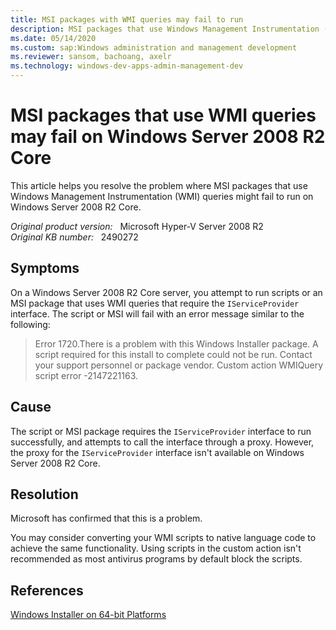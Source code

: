 ```yaml
---
title: MSI packages with WMI queries may fail to run
description: MSI packages that use Windows Management Instrumentation (WMI) queries might fail to run on Windows Server 2008 R2 Core. Provides a resolution.
ms.date: 05/14/2020
ms.custom: sap:Windows administration and management development
ms.reviewer: sansom, bachoang, axelr
ms.technology: windows-dev-apps-admin-management-dev
---
```

# MSI packages that use WMI queries may fail on Windows Server 2008 R2 Core

This article helps you resolve the problem where MSI packages that use Windows Management Instrumentation (WMI) queries might fail to run on Windows Server 2008 R2 Core.

_Original product version:_ &nbsp; Microsoft Hyper-V Server 2008 R2  
_Original KB number:_ &nbsp; 2490272

## Symptoms

On a Windows Server 2008 R2 Core server, you attempt to run scripts or an MSI package that uses WMI queries that require the `IServiceProvider` interface. The script or MSI will fail with an error message similar to the following:

> Error 1720.There is a problem with this Windows Installer package. A script required for this install to complete could not be run. Contact your support personnel or package vendor. Custom action WMIQuery script error -2147221163.

## Cause

The script or MSI package requires the `IServiceProvider` interface to run successfully, and attempts to call the interface through a proxy. However, the proxy for the `IServiceProvider` interface isn't available on Windows Server 2008 R2 Core.

## Resolution

Microsoft has confirmed that this is a problem.

You may consider converting your WMI scripts to native language code to achieve the same functionality. Using scripts in the custom action isn't recommended as most antivirus programs by default block the scripts.

## References

[Windows Installer on 64-bit Platforms](https://devblogs.microsoft.com/setup/windows-installer-on-64-bit-platforms/)
